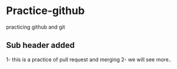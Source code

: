 # Practice-github
practicing github and git

## Sub header added
1- this is a practice of pull request and merging
2- we will see more..